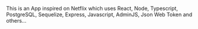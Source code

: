 This is an App inspired on Netflix which uses React, Node, Typescript, PostgreSQL, Sequelize, Express, Javascript, AdminJS, Json Web Token and others...